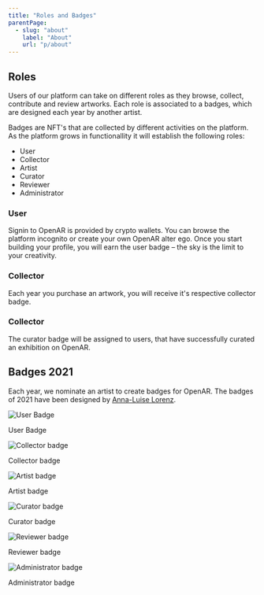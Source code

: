 ```yaml
---
title: "Roles and Badges"
parentPage: 
  - slug: "about"
    label: "About"
    url: "p/about"
---
```


## Roles

Users of our platform can take on different roles as they browse, collect, contribute and review artworks. Each role is associated to a badges, which are designed each year by another artist.

Badges are NFT's that are collected by different activities on the platform. As the platform grows in functionallity it will establish the following roles:

- User
- Collector
- Artist
- Curator
- Reviewer
- Administrator

### User

Signin to OpenAR is provided by crypto wallets. You can browse the platform incognito or create your own OpenAR alter ego. Once you start building your profile, you will earn the user badge – the sky is the limit to your creativity.

### Collector

Each year you purchase an artwork, you will receive it's respective collector badge.

### Collector

The curator badge will be assigned to users, that have successfully curated an exhibition on OpenAR.

## Badges 2021

Each year, we nominate an artist to create badges for OpenAR. The badges of 2021 have been designed by [Anna-Luise Lorenz](https://annaluiselorenz.com/).

![User Badge](/images/badges2021/user@14x-100.jpg)

User Badge

![Collector badge](/images/badges2021/collector@14x-100.jpg)

Collector badge

![Artist badge](/images/badges2021/artist@14x-100.jpg)

Artist badge

![Curator badge](/images/badges2021/curator@14x-100.jpg)

Curator badge

![Reviewer badge](/images/badges2021/critic@14x-100.jpg)

Reviewer badge

![Administrator badge](/images/badges2021/admin@14x-100.jpg)

Administrator badge






